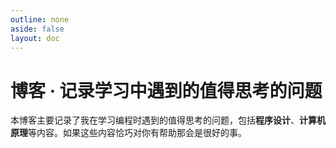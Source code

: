 ```yaml
---
outline: none
aside: false
layout: doc
---
```


# 博客 · 记录学习中遇到的值得思考的问题

本博客主要记录了我在学习编程时遇到的值得思考的问题，包括**程序设计**、**计算机原理**等内容。如果这些内容恰巧对你有帮助那会是很好的事。




